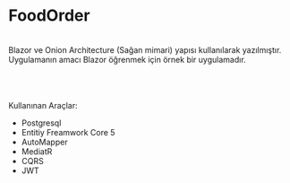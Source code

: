 # FoodOrder
<br>
Blazor ve Onion Architecture (Sağan mimari) yapısı kullanılarak yazılmıştır. Uygulamanın amacı Blazor öğrenmek için örnek bir uygulamadır.<br>

<br><br><br>
Kullanınan Araçlar: <br>
<ul>
  <li>Postgresql</li>
  <li>Entitiy Freamwork Core 5</li>
  <li>AutoMapper</li>
  <li>MediatR</li>
  <li>CQRS</li>
  <li>JWT</li>
 </ul>
  

